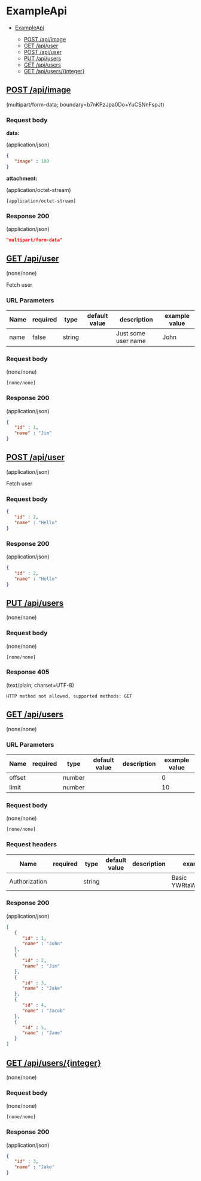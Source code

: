 # ExampleApi

* [ExampleApi](#exampleapi)

    *  [POST /api/image](#post-apiimage)  
    *  [GET /api/user](#get-apiuser)  
    *  [POST /api/user](#post-apiuser)  
    *  [PUT /api/users](#put-apiusers)  
    *  [GET /api/users](#get-apiusers)  
    *  [GET /api/users/{integer}](#get-apiusersinteger)  



##  [POST /api/image](#post-apiimage) 
(multipart/form-data; boundary=b7nKPzJpa0Do+YuCSNnFspJt)





### Request body

**data:**

(application/json)
```json
{
   "image" : 100
}
```
**attachment:**

(application/octet-stream)
```
[application/octet-stream]
```




### Response 200
(application/json)

```json
"multipart/form-data"
```


##  [GET /api/user](#get-apiuser) 
(none/none)

 Fetch user 


### URL Parameters
Name        | required | type     | default value | description | example value
--- | ---  | --- | --- | --- | ---
  name | false | string |  | Just some user name | John 


### Request body


(none/none)
```
[none/none]
```




### Response 200
(application/json)

```json
{
   "id" : 1,
   "name" : "Jim"
}
```


##  [POST /api/user](#post-apiuser) 
(application/json)

 Fetch user 



### Request body


```json
{
   "id" : 2,
   "name" : "Hello"
}
```




### Response 200
(application/json)

```json
{
   "id" : 2,
   "name" : "Hello"
}
```


##  [PUT /api/users](#put-apiusers) 
(none/none)





### Request body


(none/none)
```
[none/none]
```




### Response 405
(text/plain; charset=UTF-8)

```
HTTP method not allowed, supported methods: GET
```


##  [GET /api/users](#get-apiusers) 
(none/none)




### URL Parameters
Name        | required | type     | default value | description | example value
--- | ---  | --- | --- | --- | ---
  offset |  | number |  |  | 0 
  limit |  | number |  |  | 10 


### Request body


(none/none)
```
[none/none]
```



### Request headers
Name        | required | type     | default value | description | example value
--- | ---  | --- | --- | --- | ---
  Authorization |  | string |  |  | Basic YWRtaW46YWRtaW4= 


### Response 200
(application/json)

```json
[
   {
      "id" : 1,
      "name" : "John"
   },
   {
      "id" : 2,
      "name" : "Jim"
   },
   {
      "id" : 3,
      "name" : "Jake"
   },
   {
      "id" : 4,
      "name" : "Jacob"
   },
   {
      "id" : 5,
      "name" : "Jane"
   }
]
```


##  [GET /api/users/{integer}](#get-apiusersinteger) 
(none/none)





### Request body


(none/none)
```
[none/none]
```




### Response 200
(application/json)

```json
{
   "id" : 3,
   "name" : "Jake"
}
```
